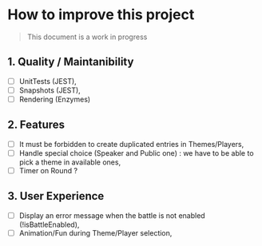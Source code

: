 # How to improve this project

> This document is a work in progress

## 1. Quality / Maintanibility

- [ ] UnitTests (JEST),
- [ ] Snapshots (JEST),
- [ ] Rendering (Enzymes)

## 2. Features

- [ ] It must be forbidden to create duplicated entries in Themes/Players,
- [ ] Handle special choice (Speaker and Public one) : we have to be able to pick a theme in available ones,
- [ ] Timer on Round ?

## 3. User Experience

- [ ] Display an error message when the battle is not enabled (!isBattleEnabled),
- [ ] Animation/Fun during Theme/Player selection,

